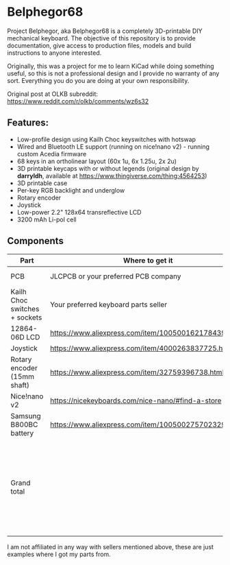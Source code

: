 # Belphegor68
Project Belphegor, aka Belphegor68 is a completely 3D-printable DIY mechanical keyboard. The objective of this repository is to provide documentation, give access to production files, models and build instructions to anyone interested.

Originally, this was a project for me to learn KiCad while doing something useful, so this is not a professional design and I provide no warranty of any sort. Everything you do you are doing at your own responsibility.

Original post at OLKB subreddit: https://www.reddit.com/r/olkb/comments/wz6s32

## Features:
- Low-profile design using Kailh Choc keyswitches with hotswap
- Wired and Bluetooth LE support (running on nice!nano v2) - running custom Acedia firmware
- 68 keys in an ortholinear layout (60x 1u, 6x 1.25u, 2x 2u)
- 3D printable keycaps with or without legends (original design by **darryldh**, available at https://www.thingiverse.com/thing:4564253)
- 3D printable case
- Per-key RGB backlight and underglow
- Rotary encoder
- Joystick
- Low-power 2.2" 128x64 transreflective LCD
- 3200 mAh Li-pol cell

## Components

| Part | Where to get it | Price |
| ---- | --------------- | ----- |
| PCB | JLCPCB or your preferred PCB company | 74$ per 2 PCBs |
| Kailh Choc switches + sockets | Your preferred keyboard parts seller | 62$ |
| 12864-06D LCD | https://www.aliexpress.com/item/1005001621784395.html | 4$ |
| Joystick | https://www.aliexpress.com/item/4000263837725.html | 3$ |
| Rotary encoder (15mm shaft) | https://www.aliexpress.com/item/32759396738.html | 1$ |
| Nice!nano v2 | https://nicekeyboards.com/nice-nano/#find-a-store |  26$ |
| Samsung B800BC battery | https://www.aliexpress.com/item/1005002757023296.html | 8$ |
| Grand total |  | 141$ (my build was ~160-170$ due to taxes and shipping costs) |

I am not affiliated in any way with sellers mentioned above, these are just examples where I got my parts from.
